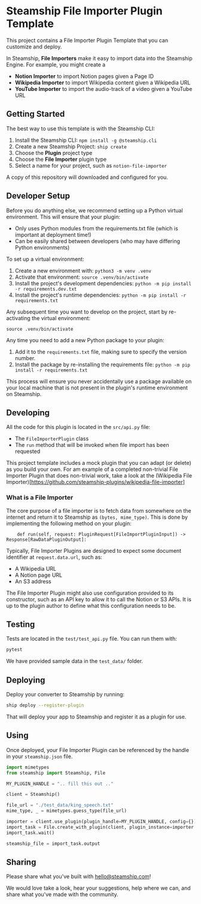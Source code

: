 # Steamship File Importer Plugin Template

This project contains a File Importer Plugin Template that you can customize and deploy.

In Steamship, **File Importers** make it easy to import data into the Steamship Engine. For example, you might create a 

* **Notion Importer** to import Notion pages given a Page ID
* **Wikipedia Importer** to import Wikipedia content given a Wikipedia URL
* **YouTube Importer** to import the audio-track of a video given a YouTube URL

## Getting Started

The best way to use this template is with the Steamship CLI:

1. Install the Steamship CLI: `npm install -g @steamship.cli`
2. Create a new Steamship Project: `ship create`
3. Choose the **Plugin** project type
4. Choose the **File Importer** plugin type
5. Select a name for your project, such as `notion-file-importer`

A copy of this repository will downloaded and configured for you.

## Developer Setup

Before you do anything else, we recommend setting up a Python virtual environment.
This will ensure that your plugin:

* Only uses Python modules from the requirements.txt file (which is important at deployment time!)
* Can be easily shared between developers (who may have differing Python environments)

To set up a virtual environment:

1. Create a new environment with: `python3 -m venv .venv`
2. Activate that environment: `source .venv/bin/activate`
3. Install the project's development dependencies: `python -m pip install -r requirements.dev.txt`
4. Install the project's runtime dependencies: `python -m pip install -r requirements.txt`

Any subsequent time you want to develop on the project, start by re-activating the virtual environment:

```
source .venv/bin/activate
```

Any time you need to add a new Python package to your plugin:

1. Add it to the `requirements.txt` file, making sure to specify the version number.
2. Install the package by re-installing the requirements file: `python -m pip install -r requirements.txt`

This process will ensure you never accidentally use a package available on your local machine that is not present in the plugin's runtime environment on Steamship.
## Developing

All the code for this plugin is located in the `src/api.py` file:

* The `FileImporterPlugin` class
* The `run` method that will be invoked when file import has been requested

This project template includes a mock plugin that you can adapt (or delete) as you build your own. For am example of a completed non-trivial File Importer Plugin that does non-trivial work, take a look at the (Wikipedia File Importer)[https://github.com/steamship-plugins/wikipedia-file-importer]

### What is a File Importer

The core purpose of a file importer is to fetch data from somewhere on the internet and return it to Steamship as `(bytes, mime_type)`. This is done by implementing the following
method on your plugin:

```
    def run(self, request: PluginRequest[FileImportPluginInput]) -> Response[RawDataPluginOutput]:
```

Typically, File Importer Plugins are designed to expect some document identifier at `request.data.url`, such  as:

- A Wikipedia URL
- A Notion page URL
- An S3 address

The File Importer Plugin might also use configuration provided to its constructor, such as an API key to allow it to call the Notion or S3 APIs.
It is up to the plugin author to define what this configuration needs to be.

## Testing

Tests are located in the `test/test_api.py` file. You can run them with:

```bash
pytest
```

We have provided sample data in the `test_data/` folder.

## Deploying

Deploy your converter to Steamship by running:

```bash
ship deploy --register-plugin
```

That will deploy your app to Steamship and register it as a plugin for use.

## Using

Once deployed, your File Importer Plugin can be referenced by the handle in your `steamship.json` file.

```python
import mimetypes
from steamship import Steamship, File

MY_PLUGIN_HANDLE = ".. fill this out .."

client = Steamship()

file_url = "./test_data/king_speech.txt"
mime_type, _ = mimetypes.guess_type(file_url)

importer = client.use_plugin(plugin_handle=MY_PLUGIN_HANDLE, config={})
import_task = File.create_with_plugin(client, plugin_instance=importer.handle, url=file_url, mime_type=mime_type)
import_task.wait()

steamship_file = import_task.output
```

## Sharing

Please share what you've built with hello@steamship.com! 

We would love take a look, hear your suggestions, help where we can, and share what you've made with the community.